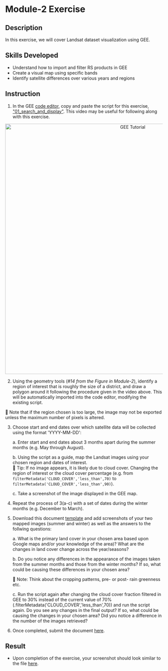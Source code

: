 # Module-2 Exercise
## Description
In this exercise, we will cover Landsat dataset visualization using GEE.

## Skills Developed
* Understand how to import and filter RS products in GEE
* Create a visual map using specific bands
* Identify satellite differences over various years and regions

## Instruction
1. In the GEE [code editor](https://code.earthengine.google.com/), copy and paste the script for this exercise, ["01_search_and_display"](https://github.com/SERVIR-WA/GALUP/wiki/Scripts). This video may be useful for following along with this exercise.

<p align="center">
  <a href="https://mediasite.video.ufl.edu/Mediasite/Play/9d0bd66164844d478357dbb876e9a8b91d" target="_blank" rel="noopener">
    <img src="https://user-images.githubusercontent.com/84922404/141026786-f85ea3c1-1241-44f7-8edd-3b243ffac099.png" alt= "GEE Tutorial" width="800">
  </a>
</p>

2. Using the geometry tools (*#14 from the Figure in Module-2*), identify a region of interest that is roughly the size of a district, and draw a polygon around it following the procedure given in the video above. This will be automatically imported into the code editor, modifying the existing script. <br/>

:pushpin: Note that if the region chosen is too large, the image may not be exported unless the maximum number of pixels is altered.
    
3. Choose start and end dates over which satellite data will be collected using the format 'YYYY-MM-DD':

    a. Enter start and end dates about 3 months apart during the summer months (e.g. May through August).
  
    b. Using the script as a guide, map the Landsat images using your chosen region and dates of interest.<br/>
    :pushpin: Tip: If no image appears, it is likely due to cloud cover. Changing the region of interest or the cloud cover percentage (e.g. from ```filterMetadata('CLOUD_COVER','less_than',70)``` to ```filterMetadata('CLOUD_COVER','less_than',90)```).
  
    c. Take a screenshot of the image displayed in the GEE map. 
  
4. Repeat the process of 3(a-c) with a set of dates during the winter months (e.g. December to March). 
5. Download this document [template](https://github.com/SERVIR-WA/GALUP/files/7508860/WS2_M2E2_Submission.docx) and add screenshots of your two mapped images (summer and winter) as well as the answers to the follwing questions: 

    a. What is the primary land cover in your chosen area based upon Google maps and/or your knowledge of the area)? What are the changes in land cover change across the year/seasons?
    
    b. Do you notice any differences in the appearance of the images taken from the summer months and those from the winter months? If so, what could be causing these differences in your chosen area? <br/>
    
    :pushpin: Note: Think about the cropping patterns, pre- or post- rain greenness etc.
    
    c. Run the script again after changing the cloud cover fraction filtered in GEE to 30% instead of the current value of 70% (.filterMetadata('CLOUD_COVER','less_than',70)) and run the script again. Do you see any changes in the final output? If so, what could be causing the changes in your chosen area? Did you notice a difference in the number of the images retrieved?
    

6.   Once completed, submit the document <a href="https://github.com/ecodynlab/GALUP/issues/new?assignees=&labels=Exercises&template=assignment-submission.md&title=Add+your+name+and+the+module+number+for+submission" title="here">here</a>\.


## Result
* Upon completion of the exercise, your screenshot should look similar to the file [here](https://github.com/SERVIR-WA/GALUP/blob/master/training/2_rs/Exercises/M2_E1_sample.md).



